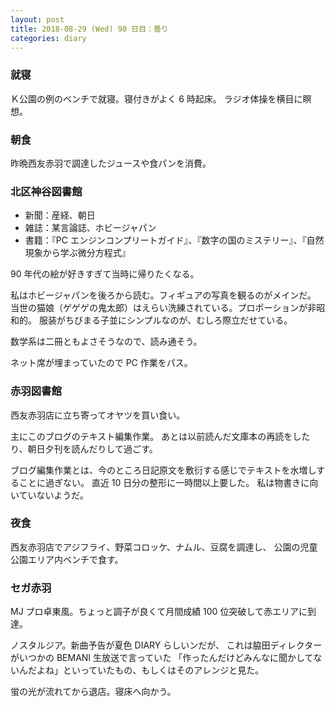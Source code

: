 ```yaml
---
layout: post
title: 2018-08-29 (Wed) 90 日目：曇り
categories: diary
---
```


### 就寝

Ｋ公園の例のベンチで就寝。寝付きがよく 6 時起床。
ラジオ体操を横目に瞑想。

### 朝食

昨晩西友赤羽で調達したジュースや食パンを消費。

### 北区神谷図書館

* 新聞：産経、朝日
* 雑誌：某言論誌、ホビージャパン
* 書籍：『PC エンジンコンプリートガイド』、『数字の国のミステリー』、『自然現象から学ぶ微分方程式』

90 年代の絵が好きすぎて当時に帰りたくなる。

私はホビージャパンを後ろから読む。フィギュアの写真を観るのがメインだ。
当世の猫娘（ゲゲゲの鬼太郎）はえらい洗練されている。プロポーションが非昭和的。
服装がちびまる子並にシンプルなのが、むしろ際立だせている。

数学系は二冊ともよさそうなので、読み通そう。

ネット席が埋まっていたので PC 作業をパス。

### 赤羽図書館

西友赤羽店に立ち寄ってオヤツを買い食い。

主にこのブログのテキスト編集作業。
あとは以前読んだ文庫本の再読をしたり、朝日夕刊を読んだりして過ごす。

ブログ編集作業とは、今のところ日記原文を敷衍する感じでテキストを水増しすることに過ぎない。
直近 10 日分の整形に一時間以上要した。
私は物書きに向いていないようだ。

### 夜食

西友赤羽店でアジフライ、野菜コロッケ、ナムル、豆腐を調達し、
公園の児童公園エリア内ベンチで食す。

### セガ赤羽

MJ プロ卓東風。ちょっと調子が良くて月間成績 100 位突破して赤エリアに到達。

ノスタルジア。新曲予告が夏色 DIARY らしいンだが、
これは脇田ディレクターがいつかの BEMANI 生放送で言っていた
「作ったんだけどみんなに聞かしてないんだよね」といっていたもの、もしくはそのアレンジと見た。

蛍の光が流れてから退店。寝床へ向かう。
